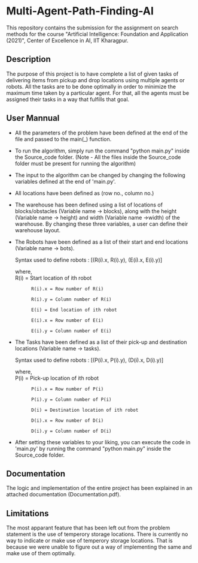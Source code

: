 # Multi-Agent-Path-Finding-AI
This repository contains the submission for the assignment on search methods for the course "Artificial Intelligence: Foundation and Application (2021)", Center of Excellence in AI, IIT Kharagpur.

## Description
The purpose of this project is to have complete a list of given tasks of delivering items from pickup and drop locations using multiple agents or robots.
All the tasks are to be done optimally in order to minimize the maximum time taken by a particular agent. For that, all the agents must be assigned their tasks in a way that fulfills that goal.

## User Mannual
- All the parameters of the problem have been defined at the end of the file and passed to the main(_) function.
- To run the algorithm, simply run the command "python main.py" inside the Source_code folder.
  (Note - All the files inside the Source_code folder must be present for running the algorithm)
- The input to the algorithm can be changed by changing the following variables defined at the end of 'main.py'.
- All locations have been defined as (row no., column no.)
- The warehouse has been defined using a list of locations of blocks/obstacles (Variable name -> blocks), along with the height (Variable name -> height) and width (Variable name ->width) of the warehouse.
  By changing these three variables, a user can define their warehouse layout.
- The Robots have been defined as a list of their start and end locations (Variable name -> bots).

  Syntax used to define robots : [(R(i).x, R(i).y), (E(i).x, E(i).y)]

  where, 	
  			R(i) = Start location of ith robot

  			R(i).x = Row number of R(i)

  			R(i).y = Column number of R(i)

  			E(i) = End location of ith robot

  			E(i).x = Row number of E(i)

  			E(i).y = Column number of E(i)

- The Tasks have been defined as a list of their pick-up and destination locations (Variable name -> tasks).

  Syntax used to define robots : [(P(i).x, P(i).y), (D(i).x, D(i).y)]

  where, 	
  			P(i) = Pick-up location of ith robot

  			P(i).x = Row number of P(i)

  			P(i).y = Column number of P(i)

  			D(i) = Destination location of ith robot

  			D(i).x = Row number of D(i)

  			D(i).y = Column number of D(i)

- After setting these variables to your liking, you can execute the code in 'main.py' by running the command "python main.py" inside the Source_code folder.

## Documentation
The logic and implementation of the entire project has been explained in an attached documentation (Documentation.pdf).

## Limitations
The most apparant feature that has been left out from the problem statement is the use of temperory storage locations. There is currently no way to indicate or make use of temperory storage locations. That is because we were unable to figure out a way of implementing the same and make use of them optimally.